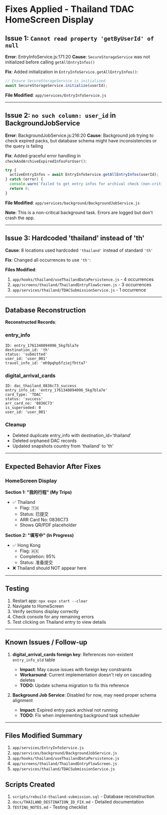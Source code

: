 # Fixes Applied - Thailand TDAC HomeScreen Display

## Issue 1: `Cannot read property 'getByUserId' of null`

**Error**: EntryInfoService.js:171:20
**Cause**: `SecureStorageService` was not initialized before calling `getAllEntryInfos()`

**Fix**: Added initialization in `EntryInfoService.getAllEntryInfos()`:
```javascript
// Ensure SecureStorageService is initialized
await SecureStorageService.initialize(userId);
```

**File Modified**: `app/services/EntryInfoService.js`

---

## Issue 2: `no such column: user_id` in BackgroundJobService

**Error**: BackgroundJobService.js:216:20
**Cause**: Background job trying to check expired packs, but database schema might have inconsistencies or the query is failing

**Fix**: Added graceful error handling in `checkAndArchiveExpiredInfosForUser()`:
```javascript
try {
  activeEntryInfos = await EntryInfoService.getAllEntryInfos(userId);
} catch (error) {
  console.warn(`Failed to get entry infos for archival check (non-critical):`, error.message);
  return 0;
}
```

**File Modified**: `app/services/background/BackgroundJobService.js`

**Note**: This is a non-critical background task. Errors are logged but don't crash the app.

---

## Issue 3: Hardcoded 'thailand' instead of 'th'

**Cause**: 8 locations used hardcoded `'thailand'` instead of standard `'th'`

**Fix**: Changed all occurrences to use `'th'`:

**Files Modified**:
1. `app/hooks/thailand/useThailandDataPersistence.js` - 4 occurrences
2. `app/screens/thailand/ThailandEntryFlowScreen.js` - 3 occurrences
3. `app/services/thailand/TDACSubmissionService.js` - 1 occurrence

---

## Database Reconstruction

**Reconstructed Records**:

### entry_info
```
ID: entry_1761348094096_5kg7bla7e
destination_id: 'th'
status: 'submitted'
user_id: 'user_001'
travel_info_id: 'mh9pqhp5fziejfhtta7'
```

### digital_arrival_cards
```
ID: dac_thailand_0836c73_success
entry_info_id: 'entry_1761348094096_5kg7bla7e'
card_type: 'TDAC'
status: 'success'
arr_card_no: '0836C73'
is_superseded: 0
user_id: 'user_001'
```

### Cleanup
- Deleted duplicate entry_info with destination_id='thailand'
- Deleted orphaned DAC records
- Updated snapshots country from 'thailand' to 'th'

---

## Expected Behavior After Fixes

### HomeScreen Display

**Section 1: "我的行程" (My Trips)**
- ✅ Thailand
  - Flag: 🇹🇭
  - Status: 已提交
  - ARR Card No: 0836C73
  - Shows QR/PDF placeholder

**Section 2: "填写中" (In Progress)**
- ✅ Hong Kong
  - Flag: 🇭🇰
  - Completion: 95%
  - Status: 准备提交
- ❌ Thailand should NOT appear here

---

## Testing

1. Restart app: `npx expo start --clear`
2. Navigate to HomeScreen
3. Verify sections display correctly
4. Check console for any remaining errors
5. Test clicking on Thailand entry to view details

---

## Known Issues / Follow-up

1. **digital_arrival_cards foreign key**: References non-existent `entry_info_old` table
   - **Impact**: May cause issues with foreign key constraints
   - **Workaround**: Current implementation doesn't rely on cascading deletes
   - **TODO**: Update schema migration to fix this reference

2. **Background Job Service**: Disabled for now, may need proper schema alignment
   - **Impact**: Expired entry pack archival not running
   - **TODO**: Fix when implementing background task scheduler

---

## Files Modified Summary

1. `app/services/EntryInfoService.js`
2. `app/services/background/BackgroundJobService.js`
3. `app/hooks/thailand/useThailandDataPersistence.js`
4. `app/screens/thailand/ThailandEntryFlowScreen.js`
5. `app/services/thailand/TDACSubmissionService.js`

## Scripts Created

1. `scripts/rebuild-thailand-submission.sql` - Database reconstruction
2. `docs/THAILAND_DESTINATION_ID_FIX.md` - Detailed documentation
3. `TESTING_NOTES.md` - Testing checklist
